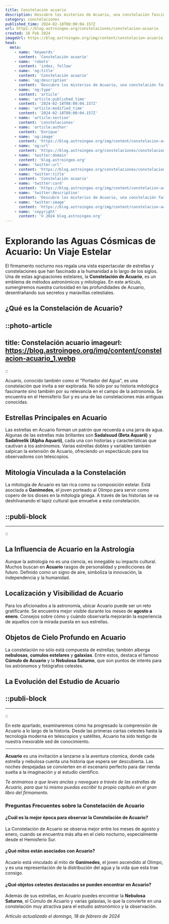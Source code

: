 ```yaml
---
title: Constelación acuario
description: Descubre los misterios de Acuario, una constelación fascinante llena de historia astral, estrellas brillantes y mitología cautivadora.
category: constelaciones
published_time: 2024-02-18T08:00:04.157Z
url: https://blog.astroingeo.org/constelaciones/constelacion-acuario
created: 18 Feb 2024
imageUrl: https://blog.astroingeo.org/img/content/constelacion-acuario_1.webp
head:
  meta:
    - name: 'keywords'
      content: 'Constelación acuario'
    - name: 'robots'
      content: 'index, follow'
    - name: 'og:title'
      content: 'Constelación acuario'
    - name: 'og:description'
      content: 'Descubre los misterios de Acuario, una constelación fascinante llena de historia astral, estrellas brillantes y mitología cautivadora.'
    - name: 'og:type'
      content: 'article'
    - name: 'article:published_time'
      content: '2024-02-18T08:00:04.157Z'
    - name: 'article:modified_time'
      content: '2024-02-18T08:00:04.157Z'
    - name: 'article:section'
      content: 'constelaciones'
    - name: 'article:author'
      content: 'Enrique'
    - name: 'og:image'
      content: 'https://blog.astroingeo.org/img/content/constelacion-acuario_1.webp'
    - name: 'og:url'
      content: 'https://blog.astroingeo.org/constelaciones/constelacion-acuario'
    - name: 'twitter:domain'
      content: 'blog.astroingeo.org'
    - name: 'twitter:url'
      content: 'https://blog.astroingeo.org/constelaciones/constelacion-acuario'
    - name: 'twitter:title'
      content: 'Constelación acuario'
    - name: 'twitter:card'
      content: 'https://blog.astroingeo.org/img/content/constelacion-acuario_1.webp'
    - name: 'twitter:description'
      content: 'Descubre los misterios de Acuario, una constelación fascinante llena de historia astral, estrellas brillantes y mitología cautivadora.'
    - name: 'twitter:image'
      content: 'https://blog.astroingeo.org/img/content/constelacion-acuario_1.webp'
    - name: 'copyright'
      content: '© 2024 blog.astroingeo.org'
---
```

# Explorando las Aguas Cósmicas de Acuario: Un Viaje Estelar

El firmamento nocturno nos regala una vista espectacular de estrellas y constelaciones que han fascinado a la humanidad a lo largo de los siglos. Una de estas agrupaciones estelares, la **Constelación de Acuario**, es un emblema de métodos astronómicos y mitologías. En este artículo, sumergiremos nuestra curiosidad en las profundidades de Acuario, desentrañando sus secretos y maravillas celestiales.

## ¿Qué es la Constelación de Acuario?


::photo-article
---
title: Constelación acuario
imageurl: https://blog.astroingeo.org/img/content/constelacion-acuario_1.webp
---
::


Acuario, conocido también como el "Portador del Agua", es una constelación que invita a ser explorada. No sólo por su historia mitológica fascinante sino también por su relevancia en el campo de la astronomía. Se encuentra en el Hemisferio Sur y es una de las constelaciones más antiguas conocidas.

## Estrellas Principales en Acuario

Las estrellas en Acuario forman un patrón que recuerda a una jarra de agua. Algunas de las estrellas más brillantes son **Sadalsuud (Beta Aquarii)** y **Sadalmelik (Alpha Aquarii)**, cada una con historias y características que cautivan a los astrónomos. Varias estrellas dobles y variables también salpican la extensión de Acuario, ofreciendo un espectáculo para los observadores con telescopios.

## Mitología Vinculada a la Constelación

La mitología de Acuario es tan rica como su composición estelar. Está asociada a **Ganímedes**, el joven porteado al Olimpo para servir como copero de los dioses en la mitología griega. A través de las historias se va deshilvanando el tapiz cultural que envuelve a esta constelación.


  ::publi-block
  ---
  ---
  ::
  
  
## La Influencia de Acuario en la Astrología

Aunque la astrología no es una ciencia, es innegable su impacto cultural. Muchos buscan en **Acuario** rasgos de personalidad y predicciones de futuro. Definido como un signo de aire, simboliza la innovación, la independencia y la humanidad.

## Localización y Visibilidad de Acuario

Para los aficionados a la astronomía, ubicar Acuario puede ser un reto gratificante. Se encuentra mejor visible durante los meses de **agosto a enero**. Consejos sobre cómo y cuándo observarla mejorarán la experiencia de aquellos con la mirada puesta en sus estrellas.

## Objetos de Cielo Profundo en Acuario

La constelación no sólo está compuesta de estrellas; también alberga **nebulosas**, **cumulos estelares** y **galaxias**. Entre estos, destaca el famoso **Cúmulo de Acuario** y la **Nebulosa Saturno**, que son puntos de interés para los astrónomos y fotógrafos celestes.

## La Evolución del Estudio de Acuario


  ::publi-block
  ---
  ---
  ::
  
  
En este apartado, examinaremos cómo ha progresado la comprensión de Acuario a lo largo de la historia. Desde las primeras cartas celestes hasta la tecnología moderna en telescopios y satélites, Acuario ha sido testigo de nuestra inexorable sed de conocimiento.

--- 

**Acuario** es una invitación a lanzarse a la aventura cósmica, donde cada estrella y nebulosa cuenta una historia que espera ser descubierta. Las noches despejadas se convierten en el escenario perfecto para dar rienda suelta a la imaginación y al estudio científico.

*Te animamos a que leves anclas y navegues a través de las estrellas de Acuario, para que tú mismo puedas escribir tu propio capítulo en el gran libro del firmamento.*

### Preguntas Frecuentes sobre la Constelación de Acuario

#### ¿Cuál es la mejor época para observar la Constelación de Acuario?
La Constelación de Acuario se observa mejor entre los meses de agosto y enero, cuando se encuentra más alta en el cielo nocturno, especialmente desde el Hemisferio Sur.

#### ¿Qué mitos están asociados con Acuario?
Acuario está vinculado al mito de **Ganímedes**, el joven ascendido al Olimpo, y es una representación de la distribución del agua y la vida que esta trae consigo.

#### ¿Qué objetos celestes destacados se pueden encontrar en Acuario?
Además de sus estrellas, en Acuario puedes encontrar la **Nebulosa Saturno**, el Cúmulo de Acuario y varias galaxias, lo que la convierte en una constelación muy atractiva para el estudio astronómico y la observación.

_Artículo actualizado el domingo, 18 de febrero de 2024_